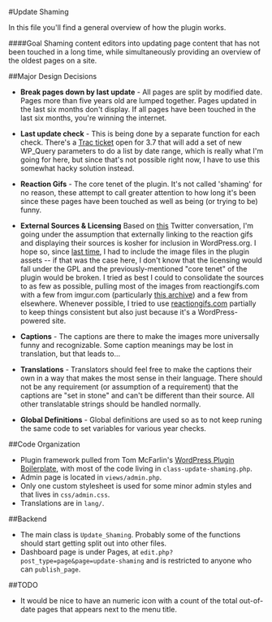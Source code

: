 #Update Shaming

In this file you'll find a general overview of how the plugin works.

####Goal
Shaming content editors into updating page content that has not been touched in a long time, while simultaneously providing an overview of the oldest pages on a site.

##Major Design Decisions
* **Break pages down by last update** - All pages are split by modified date. Pages more than five years old are lumped together. Pages updated in the last six months don't display. If all pages have been touched in the last six months, you're winning the internet.

* **Last update check** - This is being done by a separate function for each check. There's a [Trac ticket](https://core.trac.wordpress.org/ticket/18694) open for 3.7 that will add a set of new WP_Query parameters to do a list by date range, which is really what I'm going for here, but since that's not possible right now, I have to use this somewhat hacky solution instead.

* **Reaction Gifs** - The core tenet of the plugin. It's not called 'shaming' for no reason, these attempt to call greater attention to how long it's been since these pages have been touched as well as being (or trying to be) funny.

* **External Sources & Licensing** Based on [this](https://twitter.com/Ipstenu/status/368183356694876160) Twitter conversation, I'm going under the assumption that externally linking to the reaction gifs and displaying their sources is kosher for inclusion in WordPress.org. I hope so, since [last time](http://wordpress.org/support/topic/bannermodal-option-doesnt-set-right?replies=3#post-4377860), I had to include the image files in the plugin assets -- if that was the case here, I don't know that the licensing would fall under the GPL and the previously-mentioned "core tenet" of the plugin would be broken. I tried as best I could to consolidate the sources to as few as possible, pulling most of the images from reactiongifs.com with a few from imgur.com (particularly [this archive](http://reactiongifsarchive.imgur.com/)) and a few from elsewhere. Whenever possible, I tried to use [reactiongifs.com](http://reactiongifs.com) partially to keep things consistent but also just because it's a WordPress-powered site.

* **Captions** - The captions are there to make the images more universally funny and recognizable. Some caption meanings may be lost in translation, but that leads to...

* **Translations** - Translators should feel free to make the captions their own in a way that makes the most sense in their language. There should not be any requirement (or assumption of a requirement) that the captions are "set in stone" and can't be different than their source. All other translatable strings should be handled normally.

* **Global Definitions** - Global definitions are used so as to not keep runing the same code to set variables for various year checks.

##Code Organization
* Plugin framework pulled from Tom McFarlin's [WordPress Plugin Boilerplate](https://github.com/tommcfarlin/WordPress-Plugin-Boilerplate), with most of the code living in `class-update-shaming.php`.
* Admin page is located in `views/admin.php`.
* Only one custom stylesheet is used for some minor admin styles and that lives in `css/admin.css`.
* Translations are in `lang/`.

##Backend
* The main class is `Update_Shaming`. Probably some of the functions should start getting split out into other files.
* Dashboard page is under Pages, at `edit.php?post_type=page&page=update-shaming` and is restricted to anyone who can `publish_page`.

##TODO
* It would be nice to have an numeric icon with a count of the total out-of-date pages that appears next to the menu title.